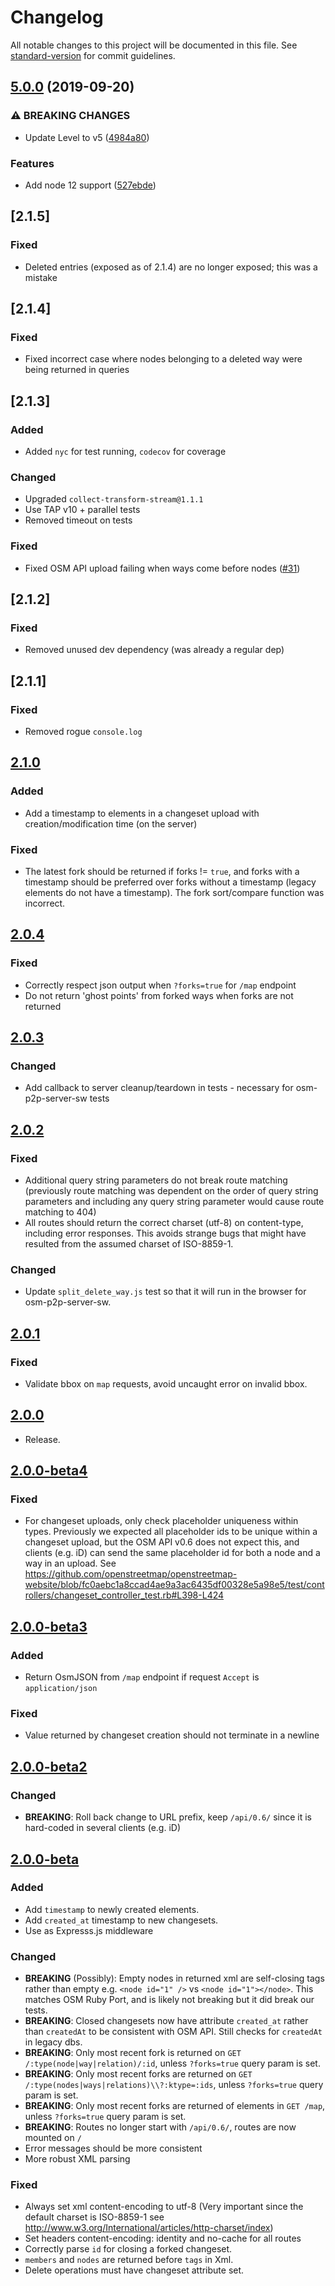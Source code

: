 # Changelog

All notable changes to this project will be documented in this file. See [standard-version](https://github.com/conventional-changelog/standard-version) for commit guidelines.

## [5.0.0](https://github.com/digidem/osm-p2p-server/compare/v4.0.0...v5.0.0) (2019-09-20)


### ⚠ BREAKING CHANGES

* Update Level to v5 ([4984a80](https://github.com/digidem/osm-p2p-server/commit/4984a80))


### Features

* Add node 12 support ([527ebde](https://github.com/digidem/osm-p2p-server/commit/527ebde))

## [2.1.5]
### Fixed
- Deleted entries (exposed as of 2.1.4) are no longer exposed; this was a
  mistake

## [2.1.4]
### Fixed
- Fixed incorrect case where nodes belonging to a deleted way were being
  returned in queries

## [2.1.3]
### Added
- Added `nyc` for test running, `codecov` for coverage
### Changed
- Upgraded `collect-transform-stream@1.1.1`
- Use TAP v10 + parallel tests
- Removed timeout on tests
### Fixed
- Fixed OSM API upload failing when ways come before nodes ([#31](https://github.com/digidem/osm-p2p-server/issues/31))

## [2.1.2]
### Fixed
- Removed unused dev dependency (was already a regular dep)

## [2.1.1]
### Fixed
- Removed rogue `console.log`

## [2.1.0]
### Added
- Add a timestamp to elements in a changeset upload with creation/modification time (on the server)

### Fixed
- The latest fork should be returned if forks != `true`, and forks with a timestamp should be preferred over forks without a timestamp (legacy elements do not have a timestamp). The fork sort/compare function was incorrect.

## [2.0.4]
### Fixed
- Correctly respect json output when `?forks=true` for `/map` endpoint
- Do not return 'ghost points' from forked ways when forks are not returned

## [2.0.3]
### Changed
- Add callback to server cleanup/teardown in tests - necessary for osm-p2p-server-sw tests

## [2.0.2]
### Fixed
- Additional query string parameters do not break route matching (previously route matching was dependent on the order of query string parameters and including any query string parameter would cause route matching to 404)
- All routes should return the correct charset (utf-8) on content-type, including error responses. This avoids strange bugs that might have resulted from the assumed charset of ISO-8859-1.

### Changed
- Update `split_delete_way.js` test so that it will run in the browser for osm-p2p-server-sw.

## [2.0.1]
### Fixed
- Validate bbox on `map` requests, avoid uncaught error on invalid bbox.

## [2.0.0]
- Release.

## [2.0.0-beta4]
### Fixed
- For changeset uploads, only check placeholder uniqueness within types. Previously we expected all placeholder ids to be unique within a changeset upload, but the OSM API v0.6 does not expect this, and clients (e.g. iD) can send the same placeholder id for both a node and a way in an upload. See https://github.com/openstreetmap/openstreetmap-website/blob/fc0aebc1a8ccad4ae9a3ac6435df00328e5a98e5/test/controllers/changeset_controller_test.rb#L398-L424

## [2.0.0-beta3]
### Added
- Return OsmJSON from `/map` endpoint if request `Accept` is `application/json`

### Fixed
- Value returned by changeset creation should not terminate in a newline

## [2.0.0-beta2]
### Changed
- **BREAKING**: Roll back change to URL prefix, keep `/api/0.6/` since it is hard-coded in several clients (e.g. iD)

## [2.0.0-beta]
### Added
- Add `timestamp` to newly created elements.
- Add `created_at` timestamp to new changesets.
- Use as Expresss.js middleware

### Changed
- **BREAKING** (Possibly): Empty nodes in returned xml are self-closing tags rather than empty e.g. `<node id="1" />` vs `<node id="1"></node>`. This matches OSM Ruby Port, and is likely not breaking but it did break our tests.
- **BREAKING**: Closed changesets now have attribute `created_at` rather than `createdAt` to be consistent with OSM API. Still checks for `createdAt` in legacy dbs.
- **BREAKING**: Only most recent fork is returned on `GET /:type(node|way|relation)/:id`, unless `?forks=true` query param is set.
- **BREAKING**: Only most recent forks are returned on `GET /:type(nodes|ways|relations)\\?:ktype=:ids`, unless `?forks=true` query param is set.
- **BREAKING**: Only most recent forks are returned of elements in `GET /map`, unless `?forks=true` query param is set.
- **BREAKING**: Routes no longer start with `/api/0.6/`, routes are now mounted on `/`
- Error messages should be more consistent
- More robust XML parsing

### Fixed
- Always set xml content-encoding to utf-8 (Very important since the default charset is ISO-8859-1 see http://www.w3.org/International/articles/http-charset/index)
- Set headers content-encoding: identity and no-cache for all routes
- Correctly parse `id` for closing a forked changeset.
- `members` and `nodes` are returned before `tags` in Xml.
- Delete operations must have changeset attribute set.

[2.1.0]: https://github.com/digidem/osm-p2p-server/compare/2.0.4...2.1.0
[2.0.4]: https://github.com/digidem/osm-p2p-server/compare/2.0.3...2.0.4
[2.0.3]: https://github.com/digidem/osm-p2p-server/compare/2.0.2...2.0.3
[2.0.2]: https://github.com/digidem/osm-p2p-server/compare/2.0.1...2.0.2
[2.0.1]: https://github.com/digidem/osm-p2p-server/compare/2.0.0...2.0.1
[2.0.0]: https://github.com/digidem/osm-p2p-server/compare/2.0.0-beta3...2.0.0
[2.0.0-beta4]: https://github.com/digidem/osm-p2p-server/compare/2.0.0-beta3...2.0.0-beta4
[2.0.0-beta3]: https://github.com/digidem/osm-p2p-server/compare/2.0.0-beta2...2.0.0-beta3
[2.0.0-beta2]: https://github.com/digidem/osm-p2p-server/compare/2.0.0-beta...2.0.0-beta2
[2.0.0-beta]: https://github.com/digidem/osm-p2p-server/compare/1.12.2...2.0.0-beta
